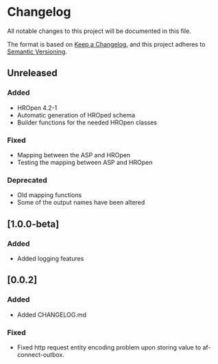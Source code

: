 # Changelog

All notable changes to this project will be documented in this file.

The format is based on [Keep a Changelog](https://keepachangelog.com/en/1.0.0/),
and this project adheres to [Semantic Versioning](https://semver.org/spec/v2.0.0.html).

## Unreleased 

### Added 

- HROpen 4.2-1 
- Automatic generation of HROped schema
- Builder functions for the needed HROpen classes

### Fixed

- Mapping between the ASP and HROpen
- Testing the mapping between ASP and HROpen

### Deprecated

- Old mapping functions
- Some of the output names have been altered


## [1.0.0-beta]

### Added

- Added logging features

## [0.0.2]

### Added

- Added CHANGELOG.md

### Fixed

- Fixed http request entity encoding problem upon storing value to af-connect-outbox.
